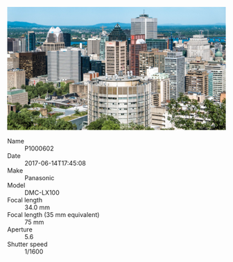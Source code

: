 [![P1000602](/photos/hd/P1000602.jpg)](/photos/full/P1000602.jpg?raw=true)

<dl>
  <dt>Name</dt>
  <dd>P1000602</dd>
  <dt>Date</dt>
  <dd>2017-06-14T17:45:08</dd>
  <dt>Make</dt>
  <dd>Panasonic</dd>
  <dt>Model</dt>
  <dd>DMC-LX100</dd>
  <dt>Focal length</dt>
  <dd>34.0 mm</dd>
  <dt>Focal length (35 mm equivalent)</dt>
  <dd>75 mm</dd>
  <dt>Aperture</dt>
  <dd>5.6</dd>
  <dt>Shutter speed</dt>
  <dd>1/1600</dd>
</dl>
